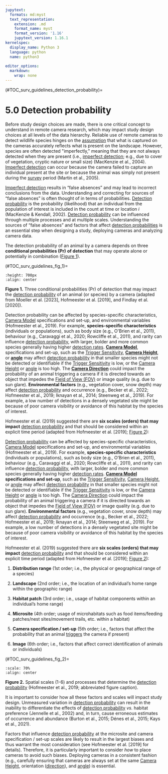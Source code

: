 ```yaml
---
jupytext:
  formats: md:myst
  text_representation:
    extension: .md
    format_name: myst
    format_version: '1.16'
    jupytext_version: 1.16.1
kernelspec:
  display_name: Python 3
  language: python
  name: python3
  
editor_options: 
  markdown: 
    wrap: none
---
```


(#TOC_surv_guidelines_detection_probability)=

# 5.0 Detection probability

Before study design choices are made, there is one critical concept to understand in remote camera research, which may impact study design choices at all levels of the data hierarchy. Reliable use of remote cameras to detect wildlife species hinges on the [assumption](/3_glossary/3_Glossary.md#mods_modelling_assumption) that what is captured on the cameras accurately reflects what is present on the landscape. However, species are often detected "imperfectly," meaning that they are not always detected when they are present (i.e., [imperfect detection](/3_glossary/3_Glossary.md#imperfect_detection); e.g., due to cover of vegetation, cryptic nature or small size) (MacKenzie et al., 2004). [Imperfect detection](/3_glossary/3_Glossary.md#imperfect_detection) can occur because the camera failed to capture an individual present at the site or because the animal was simply not present during the [survey](/3_glossary/3_Glossary.md#survey) period (Martin et al., 2005).

[Imperfect detection](/3_glossary/3_Glossary.md#imperfect_detection) results in “false absences” and may lead to incorrect conclusions from the data. Understanding and correcting for sources of “false absences” is often thought of in terms of probabilities. [Detection probability](/3_glossary/3_Glossary.md#detection_probability) is the probability (likelihood) that an individual from the population of interest is included in the count at time or location *i* (MacKenzie & Kendall, 2002). [Detection probability](/3_glossary/3_Glossary.md#detection_probability) can be influenced through multiple processes and at multiple scales. Understanding the sources of “false absences” and factors that affect [detection probabilities](/3_glossary/3_Glossary.md#detection_probability) is an essential step when designing a study, deploying cameras and analyzing camera data.

The detection probability of an animal by a camera depends on three **conditional probabilities (Pr)** **of detection** that may operate alone or potentially in combination ([Figure 1](/1_survey-guidelines/1_5.0_Detection-probability.md#TOC_surv_guidelines_fig_1)).

(#TOC_surv_guidelines_fig_1)=

```{figure} ./figures/SurveyGuidelines_detection_probability-2023-05-04.jpg
:height: 700px
:align: center
```  

**Figure 1.** Three conditional probabilities (Pr) of detection that may impact the [detection probability](/3_glossary/3_Glossary.md#detection_probability) of an animal (or species) by a camera (adapted from Moeller et al. [2023], Hofmeester et al. [2019], and Findlay et al. [2020]).

Detection probability can be affected by species-specific characteristics, [Camera Model](/3_glossary/3_Glossary.md#camera_model) specifications and set-up, and environmental variables (Hofmeester et al., 2019). For example, **species-specific characteristics** (individuals or populations), such as body size (e.g., O'Brien et al., 2011), behaviour (e.g., Caravaggi et al., 2020; Rowcliffe et al., 2011), and rarity can influence [detection probability](/3_glossary/3_Glossary.md#detection_probability), with larger, bolder and more common species generally having higher [detection rates](/3_glossary/3_Glossary.md#detection_rate). [**Camera Model**](/3_glossary/3_Glossary.md#camera_model), specifications and set-up, such as the [Trigger Sensitivity](/3_glossary/3_Glossary.md#settings_trigger_sensitivity), [**Camera Height**](/3_glossary/3_Glossary.md#camera_height), or [**angle**](/3_glossary/3_Glossary.md#camera_angle) may affect [detection probability](/3_glossary/3_Glossary.md#detection_probability) in that smaller species might not be detected or identifiable if the [Trigger Sensitivity](/3_glossary/3_Glossary.md#settings_trigger_sensitivity) is low, or the [Camera Height](/3_glossary/3_Glossary.md#camera_height) or [angle](/3_glossary/3_Glossary.md#camera_angle) is too high. The [**Camera Direction**](/3_glossary/3_Glossary.md#camera_direction) could impact the probability of an animal triggering a camera if it is directed towards an object that impedes the [Field of View (FOV)](/3_glossary/3_Glossary.md#field_of_view) or image quality (e.g. due to sun glare). **Environmental factors** (e.g., vegetation cover, snow depth) may affect [detection probability](/3_glossary/3_Glossary.md#detection_probability) and occurrence (e.g., Becker et al., 2022; Hofmeester et al., 2019; Iknayan et al., 2014; Steenweg et al., 2019). For example, a low number of detections in a densely vegetated site might be because of poor camera visibility or avoidance of this habitat by the species of interest.

Hofmeester et al. (2019) suggested there are **six scales (orders) that may impact** [detection probability](/3_glossary/3_Glossary.md#detection_probability) and that should be considered within an explicit time period (adapted from Hofmeester et al. [2019]; [Figure 2](/1_survey-guidelines/1_5.0_Detection-probability.md#TOC_surv_guidelines_fig_2)):

[Detection probability](/3_glossary/3_Glossary.md#detection_probability) can be affected by species-specific characteristics, [Camera Model](/3_glossary/3_Glossary.md#camera_model) specifications and set-up, and environmental variables (Hofmeester et al., 2019). For example, **species-specific characteristics** (individuals or populations), such as body size (e.g., O’Brien et al., 2011), behaviour (e.g., Caravaggi et al., 2020; Rowcliffe et al., 2011), and rarity can influence [detection probability](/3_glossary/3_Glossary.md#detection_probability), with larger, bolder and more common species generally having higher [detection rates](/3_glossary/3_Glossary.md#detection_rate). [**Camera Model**](/3_glossary/3_Glossary.md#camera_model) **specifications and set-up**, such as the [Trigger Sensitivity](/3_glossary/3_Glossary.md#settings_trigger_sensitivity), [Camera Height](/3_glossary/3_Glossary.md#camera_height), or [angle](/3_glossary/3_Glossary.md#camera_angle) may affect [detection probability](/3_glossary/3_Glossary.md#detection_probability) in that smaller species might not be detected or identifiable if the [Trigger Sensitivity](/3_glossary/3_Glossary.md#settings_trigger_sensitivity) is low, or the [Camera Height](/3_glossary/3_Glossary.md#camera_height) or [angle](/3_glossary/3_Glossary.md#camera_angle) is too high. The [Camera Direction](/3_glossary/3_Glossary.md#camera_direction) could impact the probability of an animal triggering a camera if it is directed towards an object that impedes the [Field of View (FOV)](/3_glossary/3_Glossary.md#field_of_view) or image quality (e.g. due to sun glare). **Environmental factors** (e.g., vegetation cover, snow depth) may affect [detection probability](/3_glossary/3_Glossary.md#detection_probability) and occurrence (e.g., Becker et al., 2022; Hofmeester et al., 2019; Iknayan et al., 2014; Steenweg et al., 2019). For example, a low number of detections in a densely vegetated site might be because of poor camera visibility or avoidance of this habitat by the species of interest.

Hofmeester et al. (2019) suggested there are **six scales (orders) that may impact** [detection probability](/3_glossary/3_Glossary.md#detection_probability) and that should be considered within an explicit time period (adapted from Hofmeester et al. [2019]; [Figure 2](/1_survey-guidelines/1_5.0_Detection-probability.md#TOC_surv_guidelines_fig_2)):

1)  **Distribution range** (1st order; i.e., the physical or geographical range of a species)

2)  **Landscape** (2nd order; i.e., the location of an individual’s home range within the geographic range)

3)  **Habitat patch** (3rd order; i.e., usage of habitat components within an individual’s home range)

4)  **Microsite** (4th order; usage of microhabitats such as food items/feeding patches/nest sites/movement trails, etc. within a habitat)

5)  **Camera specification / set-up** (5th order; i.e., factors that affect the probability that an animal [triggers](/3_glossary/3_Glossary.md#trigger_event) the camera if present)

6)  **Image** (6th order; i.e., factors that affect correct identification of animals or individuals)

(#TOC_surv_guidelines_fig_2)=

```{figure} ./figures/Survey-guidelines_DetectionProb_SCALE_Hofmeester-et-al.,-2019.png
:scale: 70%
:align: center
```  

**Figure 2.** Spatial scales (1-6) and processes that determine the [detection probability](/3_glossary/3_Glossary.md#detection_probability) (Hofmeester et al., 2019; abbreviated figure caption).

It is important to consider how all these factors and scales will impact study design. Unmeasured variation in [detection probability](/3_glossary/3_Glossary.md#detection_probability) can result in the inability to differentiate the effects of [detection probability](/3_glossary/3_Glossary.md#detection_probability) *vs.* habitat preference (Jennelle et al., 2002) and, in turn, cause erroneous estimates of occurrence and abundance (Burton et al., 2015; Dénes et al., 2015; Kays et al., 2021).

Factors that influence [detection probability](/3_glossary/3_Glossary.md#detection_probability) at the microsite and camera specification / set-up scales are likely to result in the largest biases and thus warrant the most consideration (see Hofmeester et al. [2019] for details). Therefore, it is particularly important to consider *how* to place cameras to avoid such biases. Deploying cameras in a consistent fashion (e.g., carefully ensuring that cameras are always set at the same [Camera Height](/3_glossary/3_Glossary.md#camera_height), orientation ([direction](/3_glossary/3_Glossary.md#camera_direction)), and [angle](/3_glossary/3_Glossary.md#camera_angle)) is essential.
